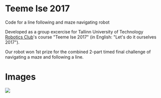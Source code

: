# Teeme Ise 2017
Code for a line following and maze navigating robot

Developed as a group excercise for Tallinn University of Technology [Robotics Club](https://www.robotiklubi.ee/eng/introduction)'s course "Teeme Ise 2017" (in English: "Let's do it ourselves 2017"). 

Our robot won 1st prize for the combined 2-part timed final challenge of navigating a maze and following a line.


# Images
![](https://scontent-arn2-2.xx.fbcdn.net/v/t31.0-8/23674869_1784177778272988_8593517963487932557_o.jpg?_nc_cat=107&_nc_oc=AQnENNHrm87H7W4SaZkY3c51L8Ofm94vsSQnfDLI5yzNy4cj1MP6JoY_FltbseZ2bV0&_nc_ht=scontent-arn2-2.xx&oh=b88615f79c3c39b3fa0e3e5796ccab32&oe=5E3B3A0F)

